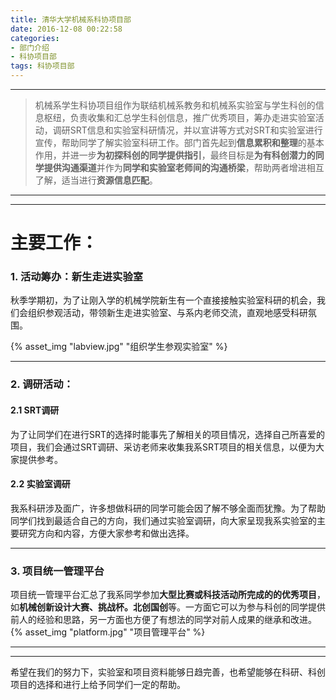 ```yaml
---
title: 清华大学机械系科协项目部
date: 2016-12-08 00:22:58
categories: 
- 部门介绍
- 科协项目部
tags: 科协项目部
---
```

***
> 机械系学生科协项目组作为联结机械系教务和机械系实验室与学生科创的信息枢纽，负责收集和汇总学生科创信息，推广优秀项目，筹办走进实验室活动，调研SRT信息和实验室科研情况，并以宣讲等方式对SRT和实验室进行宣传，帮助同学了解实验室科研工作。部门首先起到**信息累积和整理**的基本作用，并进一步**为初探科创的同学提供指引**，最终目标是**为有科创潜力的同学提供沟通渠道**并作为**同学和实验室老师间的沟通桥梁**，帮助两者增进相互了解，适当进行**资源信息匹配**。

<!-- more -->

***
***
# 主要工作：

### 1. 活动筹办：新生走进实验室

秋季学期初，为了让刚入学的机械学院新生有一个直接接触实验室科研的机会，我们会组织参观活动，带领新生走进实验室、与系内老师交流，直观地感受科研氛围。

{% asset_img "labview.jpg" "组织学生参观实验室" %}
***
### 2. 调研活动：

#### 2.1 SRT调研

为了让同学们在进行SRT的选择时能事先了解相关的项目情况，选择自己所喜爱的项目，我们会通过SRT调研、采访老师来收集我系SRT项目的相关信息，以便为大家提供参考。

#### 2.2 实验室调研

我系科研涉及面广，许多想做科研的同学可能会因了解不够全面而犹豫。为了帮助同学们找到最适合自己的方向，我们通过实验室调研，向大家呈现我系实验室的主要研究方向和内容，方便大家参考和做出选择。
***
### 3. 项目统一管理平台

项目统一管理平台汇总了我系同学参加**大型比赛或科技活动所完成的的优秀项目**，如**机械创新设计大赛、挑战杯。北创国创**等。一方面它可以为参与科创的同学提供前人的经验和思路，另一方面也方便了有想法的同学对前人成果的继承和改进。
{% asset_img "platform.jpg" "项目管理平台" %}
***
***
希望在我们的努力下，实验室和项目资料能够日趋完善，也希望能够在科研、科创项目的选择和进行上给予同学们一定的帮助。
